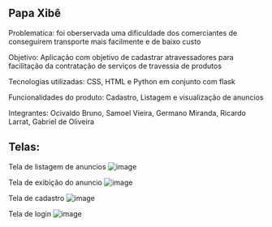 <h2>Papa Xibê</h2>

Problematica: foi oberservada uma dificuldade dos comerciantes de conseguirem transporte mais facilmente e de baixo custo

Objetivo: Aplicação com objetivo de cadastrar atravessadores para facilitação da contratação de serviços de travessia de produtos

Tecnologias utilizadas: CSS, HTML e Python em conjunto com flask

Funcionalidades do produto: Cadastro, Listagem e visualização de anuncios

Integrantes: Ocivaldo Bruno, Samoel Vieira, Germano Miranda, Ricardo Larrat, Gabriel de Oliveira

<h2>Telas:</h2>

Tela de listagem de anuncios
![image](https://user-images.githubusercontent.com/80661099/167321903-1c817dd8-f848-422a-92e8-05ceafb75860.png)

Tela de exibição do anuncio
![image](https://user-images.githubusercontent.com/80661099/167321915-0ec0d6f8-3579-4710-ac27-c5591dcc343b.png)

Tela de cadastro
![image](https://user-images.githubusercontent.com/80661099/167321930-5ee04efa-de27-4be7-9051-ee2cd7320682.png)

Tela de login
![image](https://user-images.githubusercontent.com/80661099/164817720-c2741956-e575-4370-85fc-390649c44db4.png)

